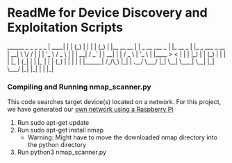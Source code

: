 <h1> ReadMe for Device Discovery and Exploitation Scripts </h1>
  ______          _                   _   _             _     _                 
 |  ____|        | |                 (_) | |           | |   (_)                
 | |__    __  __ | |  _ __     ___    _  | |_    __ _  | |_   _    ___    _ __  
 |  __|   \ \/ / | | | '_ \   / _ \  | | | __|  / _` | | __| | |  / _ \  | '_ \ 
 | |____   >  <  | | | |_) | | (_) | | | | |_  | (_| | | |_  | | | (_) | | | | |
 |______| /_/\_\ |_| | .__/   \___/  |_|  \__|  \__,_|  \__| |_|  \___/  |_| |_|
                     | |                                                        
                     |_|                                                         <br>
<h3> Compiling and Running nmap_scanner.py </h3>

This code searches target device(s) located on a network. For this project, we have generated our [own network using a Raspberry Pi](https://thepi.io/how-to-use-your-raspberry-pi-as-a-wireless-access-point/)
1. Run sudo apt-get update
2. Run sudo apt-get install nmap 
    - Warning: Might have to move the downloaded nmap directory into the python directory
3. Run python3 nmap_scanner.py


